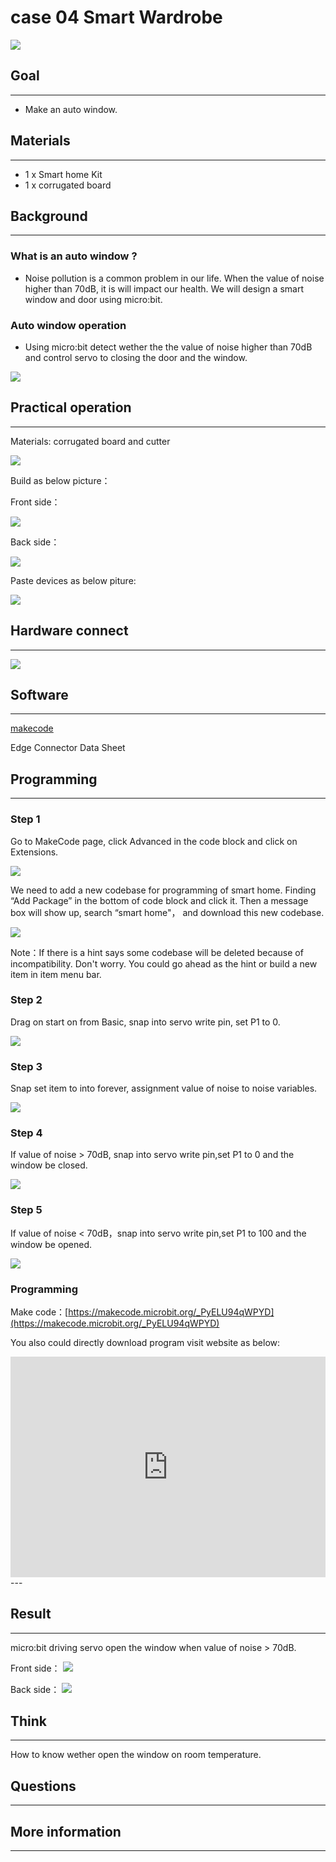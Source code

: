 # case 04 Smart Wardrobe

![](./images/1BOixPA.jpg)
## Goal
---


- Make an auto window.

## Materials
---

- 1 x Smart home Kit
- 1 x corrugated board

## Background
---
### What is an auto window ? 
-  Noise pollution is a common problem in our life. When the value of noise higher than 70dB, it is will impact our health. We will design a smart window and door using micro:bit.

### Auto window operation
- Using micro:bit detect wether the the value of noise higher than 70dB and control servo to closing the door and the window.

![](./images/g674G7D.png)

## Practical operation
---
Materials: corrugated board and cutter

![](./images/PuJE7uj.jpg)

Build as below picture：

Front side：

![](./images/sPzbv3R.jpg)

Back side：

![](./images/hvyJ9Ow.jpg)

Paste devices as below piture:

![](./images/oSZrVnY.jpg)


## Hardware connect
---
![](./images/hOlsKaR.png)






## Software
---
[makecode](https://makecode.microbit.org/#)

Edge Connector Data Sheet



## Programming
---
### Step 1
Go to MakeCode page, click Advanced in the code block and click on Extensions.

![](./images/2qCyzQ7.png)

We need to add a new codebase for programming of smart home. Finding “Add Package” in the bottom of code block and click it. Then a message box will show up, search “smart home"， and download this new codebase.

![](./images/QR2s7LD.png)

Note：If there is a hint says some codebase will be deleted because of incompatibility. Don't worry. You could go ahead as the hint or build a new item in item menu bar.


### Step 2

Drag on start on from Basic, snap into servo write pin, set P1 to 0.


![](./images/cAwF1Yb.png)

### Step 3

Snap set item to into forever, assignment value of noise to noise variables.

![](./images/V2ptpb6.png)

### Step 4

If value of noise > 70dB, snap into servo write pin,set P1 to 0 and the window be closed.

![](./images/RGf9xF5.png)

### Step 5
If value of noise < 70dB，snap into servo write pin,set P1 to 100 and the window be opened.

![](./images/5VmbsGn.png)
### Programming

Make code：[https://makecode.microbit.org/_PyELU94qWPYD](https://makecode.microbit.org/_PyELU94qWPYD)

You also could directly download program visit website as below:

<div style="position:relative;height:0;padding-bottom:70%;overflow:hidden;"><iframe style="position:absolute;top:0;left:0;width:100%;height:100%;" src="https://makecode.microbit.org/#pub:_PyELU94qWPYD" frameborder="0" sandbox="allow-popups allow-forms allow-scripts allow-same-origin"></iframe></div>  
---

## Result
---
micro:bit driving servo open the window when value of noise > 70dB.

Front side：
![](./images/2JsAZKA.jpg)

Back side：
![](./images/rGIkINB.jpg)

## Think
---
How to know wether open the window on room temperature.

## Questions
---


## More information   
---

